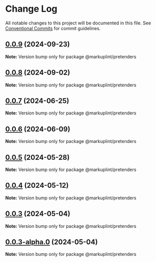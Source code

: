 # Change Log

All notable changes to this project will be documented in this file.
See [Conventional Commits](https://conventionalcommits.org) for commit guidelines.

## [0.0.9](https://github.com/markuplint/markuplint/compare/@markuplint/pretenders@0.0.8...@markuplint/pretenders@0.0.9) (2024-09-23)

**Note:** Version bump only for package @markuplint/pretenders





## [0.0.8](https://github.com/markuplint/markuplint/compare/@markuplint/pretenders@0.0.7...@markuplint/pretenders@0.0.8) (2024-09-02)

**Note:** Version bump only for package @markuplint/pretenders





## [0.0.7](https://github.com/markuplint/markuplint/compare/@markuplint/pretenders@0.0.6...@markuplint/pretenders@0.0.7) (2024-06-25)

**Note:** Version bump only for package @markuplint/pretenders

## [0.0.6](https://github.com/markuplint/markuplint/compare/@markuplint/pretenders@0.0.5...@markuplint/pretenders@0.0.6) (2024-06-09)

**Note:** Version bump only for package @markuplint/pretenders

## [0.0.5](https://github.com/markuplint/markuplint/compare/@markuplint/pretenders@0.0.4...@markuplint/pretenders@0.0.5) (2024-05-28)

**Note:** Version bump only for package @markuplint/pretenders

## [0.0.4](https://github.com/markuplint/markuplint/compare/@markuplint/pretenders@0.0.3...@markuplint/pretenders@0.0.4) (2024-05-12)

**Note:** Version bump only for package @markuplint/pretenders

## [0.0.3](https://github.com/markuplint/markuplint/compare/@markuplint/pretenders@0.0.3-alpha.0...@markuplint/pretenders@0.0.3) (2024-05-04)

**Note:** Version bump only for package @markuplint/pretenders

## [0.0.3-alpha.0](https://github.com/markuplint/markuplint/compare/@markuplint/pretenders@0.0.2...@markuplint/pretenders@0.0.3-alpha.0) (2024-05-04)

**Note:** Version bump only for package @markuplint/pretenders
